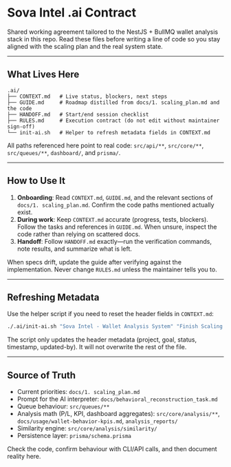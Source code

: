 # Sova Intel .ai Contract

Shared working agreement tailored to the NestJS + BullMQ wallet analysis stack in this repo. Read these files before writing a line of code so you stay aligned with the scaling plan and the real system state.

---

## What Lives Here

```
.ai/
├── CONTEXT.md   # Live status, blockers, next steps
├── GUIDE.md     # Roadmap distilled from docs/1. scaling_plan.md and the code
├── HANDOFF.md   # Start/end session checklist
├── RULES.md     # Execution contract (do not edit without maintainer sign-off)
└── init-ai.sh   # Helper to refresh metadata fields in CONTEXT.md
```

All paths referenced here point to real code: `src/api/**`, `src/core/**`, `src/queues/**`, `dashboard/`, and `prisma/`.

---

## How to Use It

1. **Onboarding**: Read `CONTEXT.md`, `GUIDE.md`, and the relevant sections of `docs/1. scaling_plan.md`. Confirm the code paths mentioned actually exist.
2. **During work**: Keep `CONTEXT.md` accurate (progress, tests, blockers). Follow the tasks and references in `GUIDE.md`. When unsure, inspect the code rather than relying on scattered docs.
3. **Handoff**: Follow `HANDOFF.md` exactly—run the verification commands, note results, and summarize what is left.

When specs drift, update the guide after verifying against the implementation. Never change `RULES.md` unless the maintainer tells you to.

---

## Refreshing Metadata

Use the helper script if you need to reset the header fields in `CONTEXT.md`:

```bash
./.ai/init-ai.sh "Sova Intel - Wallet Analysis System" "Finish Scaling Plan Phase 6 with AI similarity reports" "In Progress"
```

The script only updates the header metadata (project, goal, status, timestamp, updated-by). It will not overwrite the rest of the file.

---

## Source of Truth

- Current priorities: `docs/1. scaling_plan.md`
- Prompt for the AI interpreter: `docs/behavioral_reconstruction_task.md`
- Queue behaviour: `src/queues/**`
- Analysis math (P/L, KPI, dashboard aggregates): `src/core/analysis/**`, `docs/usage/wallet-behavior-kpis.md`, `analysis_reports/`
- Similarity engine: `src/core/analysis/similarity/`
- Persistence layer: `prisma/schema.prisma`

Check the code, confirm behaviour with CLI/API calls, and then document reality here.
